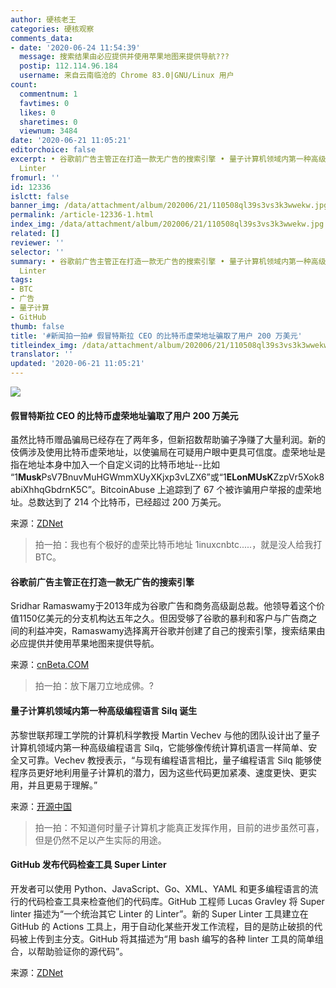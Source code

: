 ```yaml
---
author: 硬核老王
categories: 硬核观察
comments_data:
- date: '2020-06-24 11:54:39'
  message: 搜索结果由必应提供并使用苹果地图来提供导航???
  postip: 112.114.96.184
  username: 来自云南临沧的 Chrome 83.0|GNU/Linux 用户
count:
  commentnum: 1
  favtimes: 0
  likes: 0
  sharetimes: 0
  viewnum: 3484
date: '2020-06-21 11:05:21'
editorchoice: false
excerpt: • 谷歌前广告主管正在打造一款无广告的搜索引擎 • 量子计算机领域内第一种高级编程语言 Silq 诞生 • GitHub 发布代码检查工具 Super
  Linter
fromurl: ''
id: 12336
islctt: false
banner_img: /data/attachment/album/202006/21/110508ql39s3vs3k3wwekw.jpg
permalink: /article-12336-1.html
index_img: /data/attachment/album/202006/21/110508ql39s3vs3k3wwekw.jpg
related: []
reviewer: ''
selector: ''
summary: • 谷歌前广告主管正在打造一款无广告的搜索引擎 • 量子计算机领域内第一种高级编程语言 Silq 诞生 • GitHub 发布代码检查工具 Super
  Linter
tags:
- BTC
- 广告
- 量子计算
- GitHub
thumb: false
title: '#新闻拍一拍# 假冒特斯拉 CEO 的比特币虚荣地址骗取了用户 200 万美元'
titleindex_img: /data/attachment/album/202006/21/110508ql39s3vs3k3wwekw.jpg
translator: ''
updated: '2020-06-21 11:05:21'
---
```


![](/data/attachment/album/202006/21/110508ql39s3vs3k3wwekw.jpg)


#### 假冒特斯拉 CEO 的比特币虚荣地址骗取了用户 200 万美元


虽然比特币赠品骗局已经存在了两年多，但新招数帮助骗子净赚了大量利润。新的伎俩涉及使用比特币虚荣地址，以使骗局在可疑用户眼中更具可信度。虚荣地址是指在地址本身中加入一个自定义词的比特币地址--比如 “1**Musk**PsV7BnuvMuHGWmmXUyXKjxp3vLZX6”或“1**ELonMUsK**ZzpVr5Xok8abiXhhqGbdrnK5C”。BitcoinAbuse 上追踪到了 67 个被诈骗用户举报的虚荣地址。总数达到了 214 个比特币，已经超过 200 万美元。


来源：[ZDNet](https://www.zdnet.com/article/elon-musk-bitcoin-vanity-addresses-used-to-scam-users-out-of-2-million/)



> 
> 拍一拍：我也有个极好的虚荣比特币地址 1inuxcnbtc.....，就是没人给我打 BTC。
> 
> 
> 


#### 谷歌前广告主管正在打造一款无广告的搜索引擎


Sridhar Ramaswamy于2013年成为谷歌广告和商务高级副总裁。他领导着这个价值1150亿美元的分支机构达五年之久。但因受够了谷歌的暴利和客户与广告商之间的利益冲突，Ramaswamy选择离开谷歌并创建了自己的搜索引擎，搜索结果由必应提供并使用苹果地图来提供导航。


来源：[cnBeta.COM](https://www.cnbeta.com/articles/tech/993681.htm)



> 
> 拍一拍：放下屠刀立地成佛。?
> 
> 
> 


#### 量子计算机领域内第一种高级编程语言 Silq 诞生


苏黎世联邦理工学院的计算机科学教授 Martin Vechev 与他的团队设计出了量子计算机领域内第一种高级编程语言 Silq，它能够像传统计算机语言一样简单、安全又可靠。Vechev 教授表示，“与现有编程语言相比，量子编程语言 Silq 能够使程序员更好地利用量子计算机的潜力，因为这些代码更加紧凑、速度更快、更实用，并且更易于理解。”


来源：[开源中国](https://www.oschina.net/news/116574/silq-programming-language-for-quantum-computers)



> 
> 拍一拍：不知道何时量子计算机才能真正发挥作用，目前的进步虽然可喜，但是仍然不足以产生实际的用途。
> 
> 
> 


#### GitHub 发布代码检查工具 Super Linter


开发者可以使用 Python、JavaScript、Go、XML、YAML 和更多编程语言的流行的代码检查工具来检查他们的代码库。GitHub 工程师 Lucas Gravley 将 Super linter 描述为“一个统治其它 Linter 的 Linter”。新的 Super Linter 工具建立在 GitHub 的 Actions 工具上，用于自动化某些开发工作流程，目的是防止破损的代码被上传到主分支。GitHub 将其描述为“用 bash 编写的各种 linter 工具的简单组合，以帮助验证你的源代码”。


来源：[ZDNet](https://www.zdnet.com/article/microsofts-github-now-open-source-developers-get-one-linter-to-rule-them-all/)
